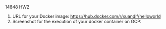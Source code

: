 14848 HW2
1. URL for your Docker image: https://hub.docker.com/r/xuandif/helloworld
2. Screenshot for the execution of your docker container on GCP: 
